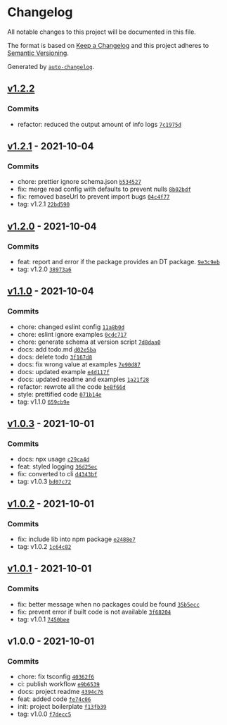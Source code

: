 # Changelog

All notable changes to this project will be documented in this file.

The format is based on [Keep a Changelog](https://keepachangelog.com/en/1.0.0/)
and this project adheres to [Semantic Versioning](https://semver.org/spec/v2.0.0.html).

Generated by [`auto-changelog`](https://github.com/CookPete/auto-changelog).

## [v1.2.2](https://github.com/ArthurFiorette/declarator/compare/v1.2.1...v1.2.2)

### Commits

- refactor: reduced the output amount of info logs [`7c1975d`](https://github.com/ArthurFiorette/declarator/commit/7c1975dae33c60d8f5d2575537acd383d692caba)

## [v1.2.1](https://github.com/ArthurFiorette/declarator/compare/v1.2.0...v1.2.1) - 2021-10-04

### Commits

- chore: prettier ignore schema.json [`b534527`](https://github.com/ArthurFiorette/declarator/commit/b53452748f1949510ef650867e43f046217aa798)
- fix: merge read config with defaults to prevent nulls [`8b02bdf`](https://github.com/ArthurFiorette/declarator/commit/8b02bdf77e8125bcd3cc680db4539dba3894cfd1)
- fix: removed baseUrl to prevent import bugs [`04c4f77`](https://github.com/ArthurFiorette/declarator/commit/04c4f772b0da788ed66c8c182cb748dea910ea59)
- tag: v1.2.1 [`22bd590`](https://github.com/ArthurFiorette/declarator/commit/22bd59046e1b6731eafe1b6f74371908e7358933)

## [v1.2.0](https://github.com/ArthurFiorette/declarator/compare/v1.1.0...v1.2.0) - 2021-10-04

### Commits

- feat: report and error if the package provides an DT package. [`9e3c9eb`](https://github.com/ArthurFiorette/declarator/commit/9e3c9eb72d92997d2858e5cabf95006380d2dd0f)
- tag: v1.2.0 [`38973a6`](https://github.com/ArthurFiorette/declarator/commit/38973a6efb1305432c70cc616b4ce0fbaf6bb526)

## [v1.1.0](https://github.com/ArthurFiorette/declarator/compare/v1.0.3...v1.1.0) - 2021-10-04

### Commits

- chore: changed eslint config [`11a8b0d`](https://github.com/ArthurFiorette/declarator/commit/11a8b0dfc24e7e1a78b8bda2f85abe1ff4404eb5)
- chore: eslint ignore examples [`0cdc717`](https://github.com/ArthurFiorette/declarator/commit/0cdc717fcab6de8be32619535d3900ceeda7087b)
- chore: generate schema at version script [`7d8daa0`](https://github.com/ArthurFiorette/declarator/commit/7d8daa0bed05b6d679c744110d52c61c0b30deeb)
- docs: add todo.md [`d02e5ba`](https://github.com/ArthurFiorette/declarator/commit/d02e5ba47bbf7fe0dc0e3b1cc6f194cce0849ef8)
- docs: delete todo [`3f167d8`](https://github.com/ArthurFiorette/declarator/commit/3f167d8ac2b00918be6e90c26144c2c4de378842)
- docs: fix wrong value at examples [`7e90d87`](https://github.com/ArthurFiorette/declarator/commit/7e90d8727b6aaeb6dddabb9948d5d110d67d15fe)
- docs: updated example [`e4d117f`](https://github.com/ArthurFiorette/declarator/commit/e4d117ff906b88f3c29bfe325016c09f23d7dfc9)
- docs: updated readme and examples [`1a21f28`](https://github.com/ArthurFiorette/declarator/commit/1a21f287d4021544a6b30ff09a07685b0ee31c00)
- refactor: rewrote all the code [`be8f66d`](https://github.com/ArthurFiorette/declarator/commit/be8f66db99657b83c6e2fa8fe5d7dcbf25337441)
- style: prettified code [`071b14e`](https://github.com/ArthurFiorette/declarator/commit/071b14eb460b194586195a2a5f024d0f5921bde1)
- tag: v1.1.0 [`659cb9e`](https://github.com/ArthurFiorette/declarator/commit/659cb9ecbb80c1a4edab5da8e7976d18b5066b73)

## [v1.0.3](https://github.com/ArthurFiorette/declarator/compare/v1.0.2...v1.0.3) - 2021-10-01

### Commits

- docs: npx usage [`c29ca4d`](https://github.com/ArthurFiorette/declarator/commit/c29ca4d912fcefb530df6bb37a75f396a416f4d7)
- feat: styled logging [`36d25ec`](https://github.com/ArthurFiorette/declarator/commit/36d25ecfc57b407d4d6d5e2f945549b4e8125bff)
- fix: converted to cli [`d4343bf`](https://github.com/ArthurFiorette/declarator/commit/d4343bf103141332d58a11f2ecc29b6da67ee8aa)
- tag: v1.0.3 [`bd07c72`](https://github.com/ArthurFiorette/declarator/commit/bd07c7278a1a6124ff96d37f185d012087755dea)

## [v1.0.2](https://github.com/ArthurFiorette/declarator/compare/v1.0.1...v1.0.2) - 2021-10-01

### Commits

- fix: include lib into npm package [`e2488e7`](https://github.com/ArthurFiorette/declarator/commit/e2488e72d359bbf579858b541f793a9eb24cb0a7)
- tag: v1.0.2 [`1c64c82`](https://github.com/ArthurFiorette/declarator/commit/1c64c8282756835bf4ccd93dda060ebe3d9ed5d7)

## [v1.0.1](https://github.com/ArthurFiorette/declarator/compare/v1.0.0...v1.0.1) - 2021-10-01

### Commits

- fix: better message when no packages could be found [`35b5ecc`](https://github.com/ArthurFiorette/declarator/commit/35b5ecc688a4656eb80e502e750dd9096ecb5933)
- fix: prevent error if built code is not available [`3f68204`](https://github.com/ArthurFiorette/declarator/commit/3f682044c569e9517cd6247709399d9fc7f3a6bf)
- tag: v1.0.1 [`7450bee`](https://github.com/ArthurFiorette/declarator/commit/7450beec7a65d7ca156ec0bc94d415a806fdbe55)

## v1.0.0 - 2021-10-01

### Commits

- chore: fix tsconfig [`40362f6`](https://github.com/ArthurFiorette/declarator/commit/40362f6261f79c98fcf3c19b86a3bec79f707cd4)
- ci: publish workflow [`e9b6539`](https://github.com/ArthurFiorette/declarator/commit/e9b6539cb07a3c72184b6bd47d306226e1dad866)
- docs: project readme [`4394c76`](https://github.com/ArthurFiorette/declarator/commit/4394c762efb153f4a752d84ba037fdab657ef7ae)
- feat: added code [`fe74c06`](https://github.com/ArthurFiorette/declarator/commit/fe74c06d3aafc030382a7309bcfa0fed545df455)
- init: project boilerplate [`f13fb39`](https://github.com/ArthurFiorette/declarator/commit/f13fb39b5d98dd6540e0c493aecf3e62aa041976)
- tag: v1.0.0 [`f7decc5`](https://github.com/ArthurFiorette/declarator/commit/f7decc5a1ef0f3b503b6f9ca0d6f13f024a880a9)
